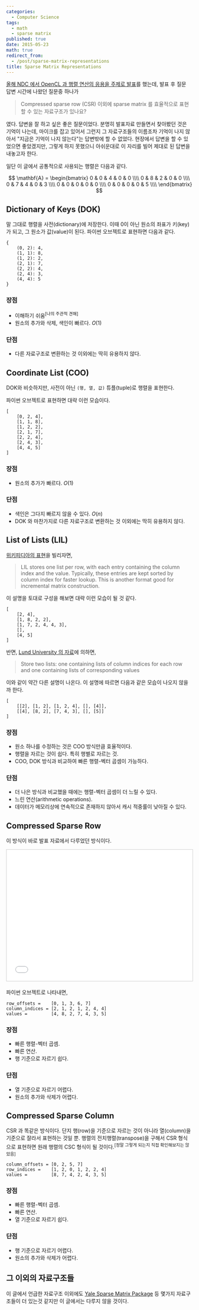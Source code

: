 ```yaml
---
categories:
  - Computer Science
tags:
  - math
  - sparse matrix
published: true
date: 2015-05-23
math: true
redirect_from:
  - /post/sparse-matrix-representations
title: Sparse Matrix Representations
---
```


[올해 NDC 에서 OpenCL 과 행렬 연산의 응용을 주제로 발표](http://www.slideshare.net/suminb/durango-opencl)를 했는데, 발표 후 질문 답변 시간에 나왔던 질문중 하나가

> Compressed sparse row (CSR) 이외에 sparse matrix 를 효율적으로 표현할 수 있는 자료구조가 있나요?

였다. 답변을 잘 하고 싶은 좋은 질문이었다. 분명히 발표자료 만들면서 찾아봤던 것은 기억이 나는데, 마이크를 잡고 있어서 그런지 그 자료구조들의 이름조차 기억이 나지 않아서 "지금은 기억이 나지 않는다"는 답변밖에 할 수 없었다. 현장에서 답변을 할 수 있었으면 좋았겠지만, 그렇게 하지 못했으니 아쉬운대로 이 자리를 빌어 제대로 된 답변을 내놓고자 한다.

일단 이 글에서 공통적으로 사용되는 행렬은 다음과 같다.

$$
\mathbf{A} = \begin{bmatrix}
    0 & 0 & 4 & 0 & 0  \\\\
    0 & 8 & 2 & 0 & 0  \\\\
    0 & 7 & 4 & 0 & 3  \\\\
    0 & 0 & 0 & 0 & 0  \\\\
    0 & 0 & 0 & 0 & 5  \\\\
\end{bmatrix}
$$

Dictionary of Keys (DOK)
---
말 그대로 행렬을 사전(dictionary)에 저장한다. 이때 0이 아닌 원소의 좌표가 키(key)가 되고, 그 원소가 값(value)이 된다. 파이썬 오브젝트로 표현하면 다음과 같다.

    {
        (0, 2): 4,
        (1, 1): 8,
        (1, 2): 2,
        (2, 1): 7,
        (2, 2): 4,
        (2, 4): 3,
        (4, 4): 5
    }

### 장점
* 이해하기 쉬움<sup>[나의 주관적 견해]</sup>
* 원소의 추가와 삭제, 색인이 빠르다. $O(1)$

### 단점
* 다른 자료구조로 변환하는 것 이외에는 딱히 유용하지 않다.

Coordinate List (COO)
---
DOK와 비슷하지만, 사전이 아닌 `(행, 열, 값)` 튜플(tuple)로 행렬을 표현한다.

파이썬 오브젝트로 표현하면 대략 이런 모습이다.

    [
        [0, 2, 4],
        [1, 1, 8],
        [1, 2, 2],
        [2, 1, 7],
        [2, 2, 4],
        [2, 4, 3],
        [4, 4, 5]
    ]

### 장점
* 원소의 추가가 빠르다. $O(1)$

### 단점
* 색인은 그다지 빠르지 않을 수 있다. $O(n)$
* DOK 와 마찬가지로 다른 자료구조로 변환하는 것 이외에는 딱히 유용하지 않다.

List of Lists (LIL)
---

[위키피디아의 표현](https://en.wikipedia.org/wiki/Sparse_matrix)을 빌리자면,

> LIL stores one list per row, with each entry containing the column index and the value. Typically, these entries are kept sorted by column index for faster lookup. This is another format good for incremental matrix construction.

이 설명을 토대로 구성을 해보면 대략 이런 모습이 될 것 같다.

    [
        [2, 4],
        [1, 8, 2, 2],
        [1, 7, 2, 4, 4, 3],
        [],
        [4, 5]
    ]

반면, [Lund University 의 자료](http://www.maths.lth.se/na/courses/FMNN25/media/material/sparse_lecture.pdf)에 의하면,

> Store two lists: one containing lists of column indices for each row and one containing lists of corresponding values

이와 같이 약간 다른 설명이 나온다. 이 설명에 따르면 다음과 같은 모습이 나오지 않을까 한다.

    [
        [[2], [1, 2], [1, 2, 4], [], [4]],
        [[4], [8, 2], [7, 4, 3], [], [5]]
    ]

### 장점
* 원소 하나를 수정하는 것은 COO 방식만큼 효율적이다.
* 행렬을 자르는 것이 쉽다. 특히 행별로 자르는 것.
* COO, DOK 방식과 비교하여 빠른 행렬-벡터 곱셈이 가능하다.

### 단점
* 더 나은 방식과 비교했을 때에는 행렬-벡터 곱셈이 더 느릴 수 있다.
* 느린 연산(arithmetic operations).
* 데이터가 메모리상에 연속적으로 존재하지 않아서 캐시 적중률이 낮아질 수 있다.

Compressed Sparse Row
---

이 방식이 바로 발표 자료에서 다루었던 방식이다.

<iframe src="//www.slideshare.net/slideshow/embed_code/key/wIG0hCSCROKQBb?startSlide=128" width="630" height="355" frameborder="0" marginwidth="0" marginheight="0" scrolling="no" style="border:1px solid #CCC; border-width:1px; margin-bottom:5px; max-width: 100%;" allowfullscreen> </iframe> 

파이썬 오브젝트로 나타내면,

    row_offsets =    [0, 1, 3, 6, 7]
    column_indices = [2, 1, 2, 1, 2, 4, 4]
    values =         [4, 8, 2, 7, 4, 3, 5]

### 장점
* 빠른 행렬-벡터 곱셈.
* 빠른 연산.
* 행 기준으로 자르기 쉽다.

### 단점

* 열 기준으로 자르기 어렵다.
* 원소의 추가와 삭제가 어렵다.

Compressed Sparse Column
---

CSR 과 똑같은 방식이다. 단지 행(row)을 기준으로 자르는 것이 아니라 열(column)을 기준으로 잘라서 표현하는 것일 뿐. 행렬의 전치행렬(transpose)을 구해서 CSR 형식으로 표현하면 원래 행렬의 CSC 형식이 될 것이다.<sup>[정말 그렇게 되는지 직접 확인해보지는 않았음]</sup>

    column_offsets = [0, 2, 5, 7]
    row_indices =    [1, 2, 0, 1, 2, 2, 4]
    values =         [8, 7, 4, 2, 4, 3, 5]

### 장점

* 빠른 행렬-벡터 곱셈.
* 빠른 연산.
* 열 기준으로 자르기 쉽다.

### 단점

* 행 기준으로 자르기 어렵다.
* 원소의 추가와 삭제가 어렵다.

그 이외의 자료구조들
---
이 글에서 언급한 자료구조 이외에도 [Yale Sparse Matrix Package](http://cpsc.yale.edu/sites/default/files/files/tr112.pdf) 등 몇가지 자료구조들이 더 있는것 같지만 이 글에서는 다루지 않을 것이다.
